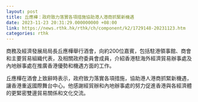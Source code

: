 ```yaml
---
layout: post
title: 丘應樺：政府致力落實各項措施協助港人港商抓緊新機遇
date: 2023-11-23 20:31:29.000000000 +08:00
link: https://news.rthk.hk/rthk/ch/component/k2/1729148-20231123.htm
categories: rthk
---
```


商務及經濟發展局局長丘應樺舉行酒會，向約200位嘉賓，包括駐港領事館、商會和主要貿易組織代表，及相關政府委員會成員，介紹香港駐海外經濟貿易辦事處及內地辦事處在推廣香港優勢和機遇方面的工作。

丘應樺在酒會上致辭時表示，政府致力落實各項措施，協助港人港商抓緊新機遇，讓香港重返國際舞台中心。他感謝經貿辦和內地辦事處的努力促進香港與各經濟體的更緊密雙邊貿易關係和文化交流。
